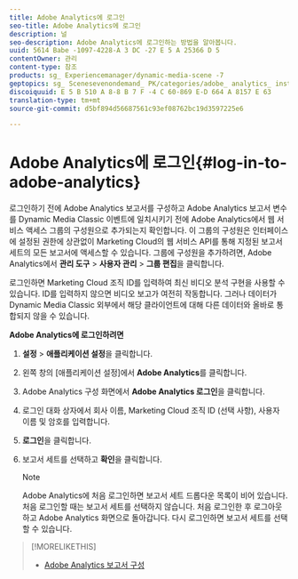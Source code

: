 ```yaml
---
title: Adobe Analytics에 로그인
seo-title: Adobe Analytics에 로그인
description: 널
seo-description: Adobe Analytics에 로그인하는 방법을 알아봅니다.
uuid: 5614 Babe -1097-4228-A 3 DC -27 E 5 A 25366 D 5
contentOwner: 관리
content-type: 참조
products: sg_ Experiencemanager/dynamic-media-scene -7
geptopics: sg_ Scenesevenondemand_ PK/categories/adobe_ analytics_ instrumentation_ kit
discoiquuid: E 5 B 510 A 8-8 B 7 F -4 C 60-869 E-D 664 A 8157 E 63
translation-type: tm+mt
source-git-commit: d5bf894d56687561c93ef08762bc19d3597225e6

---
```



# Adobe Analytics에 로그인{#log-in-to-adobe-analytics}

로그인하기 전에 Adobe Analytics 보고서를 구성하고 Adobe Analytics 보고서 변수를 Dynamic Media Classic 이벤트에 일치시키기 전에 Adobe Analytics에서 웹 서비스 액세스 그룹의 구성원으로 추가되는지 확인합니다. 이 그룹의 구성원은 인터페이스에 설정된 권한에 상관없이 Marketing Cloud의 웹 서비스 API를 통해 지정된 보고서 세트의 모든 보고서에 액세스할 수 있습니다. 그룹에 구성원을 추가하려면, Adobe Analytics에서 **관리 도구** &gt; **사용자 관리** &gt; **그룹 편집**&#x200B;을 클릭합니다.

로그인하면 Marketing Cloud 조직 ID를 입력하여 최신 비디오 분석 구현을 사용할 수 있습니다. ID를 입력하지 않으면 비디오 보고가 여전히 작동합니다. 그러나 데이터가 Dynamic Media Classic 외부에서 해당 클라이언트에 대해 다른 데이터와 올바로 통합되지 않을 수 있습니다.

**Adobe Analytics에 로그인하려면**

1. **설정** &gt; **애플리케이션 설정**&#x200B;을 클릭합니다.
1. 왼쪽 창의 [애플리케이션 설정]에서 **Adobe Analytics**&#x200B;를 클릭합니다.
1. Adobe Analytics 구성 화면에서 **Adobe Analytics 로그인**&#x200B;을 클릭합니다.
1. 로그인 대화 상자에서 회사 이름, Marketing Cloud 조직 ID (선택 사항), 사용자 이름 및 암호를 입력합니다.
1. **로그인**&#x200B;을 클릭합니다.
1. 보고서 세트를 선택하고 **확인**&#x200B;을 클릭합니다.

   >[!NOTE]
   >
   >Adobe Analytics에 처음 로그인하면 보고서 세트 드롭다운 목록이 비어 있습니다. 처음 로그인할 때는 보고서 세트를 선택하지 않습니다. 처음 로그인한 후 로그아웃하고 Adobe Analytics 화면으로 돌아갑니다. 다시 로그인하면 보고서 세트를 선택할 수 있습니다.

>[!MORELIKETHIS]
>
>* [Adobe Analytics 보고서 구성](configuring-analytics-reports.md#configuring_adobe_analytics_reports)

